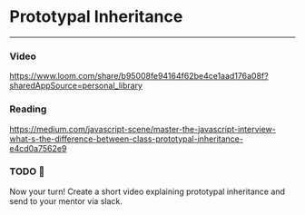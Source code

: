 # Prototypal Inheritance

---

### Video

https://www.loom.com/share/b95008fe94164f62be4ce1aad176a08f?sharedAppSource=personal_library

### Reading

https://medium.com/javascript-scene/master-the-javascript-interview-what-s-the-difference-between-class-prototypal-inheritance-e4cd0a7562e9

### TODO 🧐

Now your turn! Create a short video explaining prototypal inheritance and send to your mentor via slack.
